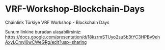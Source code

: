 # VRF-Workshop-Blockchain-Days
Chainlink Türkiye VRF Workshop - Blockchain Days

Sunum linkine buradan ulaşabilirsiniz: https://docs.google.com/presentation/d/18kzrmSTUyo2su5b3tYC3HPBv9ehAxyLCmyI0wCWeGRg/edit?usp=sharing
